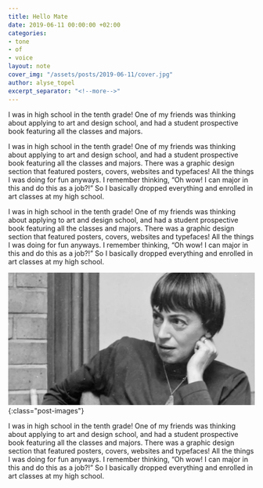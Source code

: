 ```yaml
---
title: Hello Mate
date: 2019-06-11 00:00:00 +02:00
categories:
- tone
- of
- voice
layout: note
cover_img: "/assets/posts/2019-06-11/cover.jpg"
author: alyse_topel
excerpt_separator: "<!--more-->"
---
```


I was in high school in the tenth grade! One of my friends was thinking about applying to art and design school, and had a student prospective book featuring all the classes and majors. 

<!--more-->

I was in high school in the tenth grade! One of my friends was thinking about applying to art and design school, and had a student prospective book featuring all the classes and majors. There was a graphic design section that featured posters, covers, websites and typefaces! All the things I was doing for fun anyways. I remember thinking, “Oh wow! I can major in this and do this as a job?!” So I basically dropped everything and enrolled in art classes at my high school.

I was in high school in the tenth grade! One of my friends was thinking about applying to art and design school, and had a student prospective book featuring all the classes and majors. There was a graphic design section that featured posters, covers, websites and typefaces! All the things I was doing for fun anyways. I remember thinking, “Oh wow! I can major in this and do this as a job?!” So I basically dropped everything and enrolled in art classes at my high school.

![Ursula K. le Guin](/assets/posts/2019-06-11/le-guin.jpg){:class="post-images"}

I was in high school in the tenth grade! One of my friends was thinking about applying to art and design school, and had a student prospective book featuring all the classes and majors. There was a graphic design section that featured posters, covers, websites and typefaces! All the things I was doing for fun anyways. I remember thinking, “Oh wow! I can major in this and do this as a job?!” So I basically dropped everything and enrolled in art classes at my high school.
